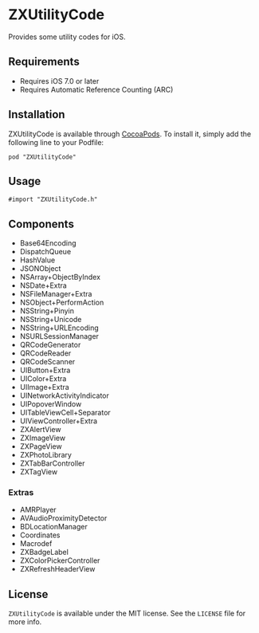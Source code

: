 ZXUtilityCode
===============
Provides some utility codes for iOS.

## Requirements

* Requires iOS 7.0 or later
* Requires Automatic Reference Counting (ARC)

## Installation

ZXUtilityCode is available through [CocoaPods](http://cocoapods.org). To install it, simply add the following line to your Podfile:

```
pod "ZXUtilityCode"
```

## Usage

```
#import "ZXUtilityCode.h"
```

## Components

* Base64Encoding
* DispatchQueue
* HashValue
* JSONObject
* NSArray+ObjectByIndex
* NSDate+Extra
* NSFileManager+Extra
* NSObject+PerformAction
* NSString+Pinyin
* NSString+Unicode
* NSString+URLEncoding
* NSURLSessionManager
* QRCodeGenerator
* QRCodeReader
* QRCodeScanner
* UIButton+Extra
* UIColor+Extra
* UIImage+Extra
* UINetworkActivityIndicator
* UIPopoverWindow
* UITableViewCell+Separator
* UIViewController+Extra
* ZXAlertView
* ZXImageView
* ZXPageView
* ZXPhotoLibrary
* ZXTabBarController
* ZXTagView

### Extras

* AMRPlayer
* AVAudioProximityDetector
* BDLocationManager
* Coordinates
* Macrodef
* ZXBadgeLabel
* ZXColorPickerController
* ZXRefreshHeaderView

## License

`ZXUtilityCode` is available under the MIT license. See the `LICENSE` file for more info.